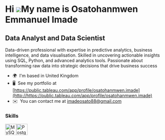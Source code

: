 Hi ![](https://user-images.githubusercontent.com/18350557/176309783-0785949b-9127-417c-8b55-ab5a4333674e.gif)My name is Osatohanmwen Emmanuel Imade
===================================================================================================================================================

Data Analyst and Data Scientist
-------------------------------

Data-driven professional with expertise in predictive analytics, business intelligence, and data visualisation. Skilled in uncovering actionable insights using SQL, Python, and advanced analytics tools. Passionate about transforming raw data into strategic decisions that drive business success

*   🌍  I'm based in United Kingdom
*   🖥️  See my portfolio at [https://public.tableau.com/app/profile/osatohanmwen.imade](http://https://public.tableau.com/app/profile/osatohanmwen.imade)
*   ✉️  You can contact me at [imadeosato88@gmail.com](mailto:imadeosato88@gmail.com)
  
  ### Skills 
<p align="left">
<a href="https://www.mysql.com/" target="_blank" rel="noreferrer"><img src="https://raw.githubusercontent.com/danielcranney/readme-generator/main/public/icons/skills/mysql-colored.svg" width="36" height="36" alt="MySQL" /></a><a href="https://www.postgresql.org/" target="_blank" rel="noreferrer"><img src="https://raw.githubusercontent.com/danielcranney/readme-generator/main/public/icons/skills/postgresql-colored.svg" width="36" height="36" alt="PostgreSQL" /></a>
                    </p
                  

